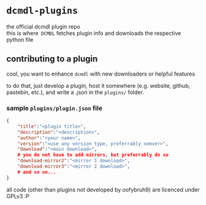 # `dcmdl-plugins`
the official dcmdl plugin repo  
this is where` DCMDL` fetches plugin info and downloads the respective python file

## contributing to a plugin
cool, you want to enhance `dcmdl` with new downloaders or helpful features

to do that, just develop a plugin, host it somewhere (e.g. website, github, pastebin, etc.), and write a .json in the `plugins/` folder.

### sample `plugins/plugin.json` file
```json
{
    "title":"<plugin title>",
	"description":"<description>",
	"author":"<your name>",
	"version":"<use any version type, preferrably semver>",
	"download":"<main download>",
	# you do not have to add mirrors, but preferrably do so
	"download-mirror2":"<mirror 1 download>",
	"download-mirror3":"<mirror 2 download>",
	# and so on...
}
```
all code (other than plugins not developed by oofybruh9) are licenced under GPLv3 :P
